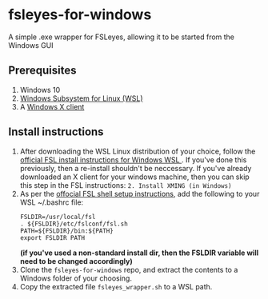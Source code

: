 # fsleyes-for-windows
A simple .exe wrapper for FSLeyes, allowing it to be started from the Windows GUI


## Prerequisites
   1. Windows 10
   2. [Windows Subsystem for Linux (WSL)](https://docs.microsoft.com/en-us/windows/wsl/install-win10)
   3. A [Windows X client](https://superuser.com/questions/99303/what-are-my-x-client-options-for-ms-windows)
   
## Install instructions
   1. After downloading the WSL Linux distribution of your choice, follow the [official FSL install instructions for Windows WSL ](https://fsl.fmrib.ox.ac.uk/fsl/fslwiki/FslInstallation/Windows). If you've done this previously, then a re-install shouldn't be neccessary. If you've already downloaded an X client for your windows machine, then you can skip this step in the FSL instructions: `2. Install XMING (in Windows)`
   2. As per the [offocial FSL shell setup instructions](https://fsl.fmrib.ox.ac.uk/fsl/fslwiki/FslInstallation/ShellSetup), add the following to your WSL ~/.bashrc file:
      ```
      FSLDIR=/usr/local/fsl
      . ${FSLDIR}/etc/fslconf/fsl.sh
      PATH=${FSLDIR}/bin:${PATH}
      export FSLDIR PATH
      ```
      **(if you've used a non-standard install dir, then the FSLDIR variable will need to be changed accordingly)**
   3. Clone the `fsleyes-for-windows` repo, and extract the contents to a Windows folder of your choosing. 
   4. Copy the extracted file `fsleyes_wrapper.sh` to a WSL path. 
